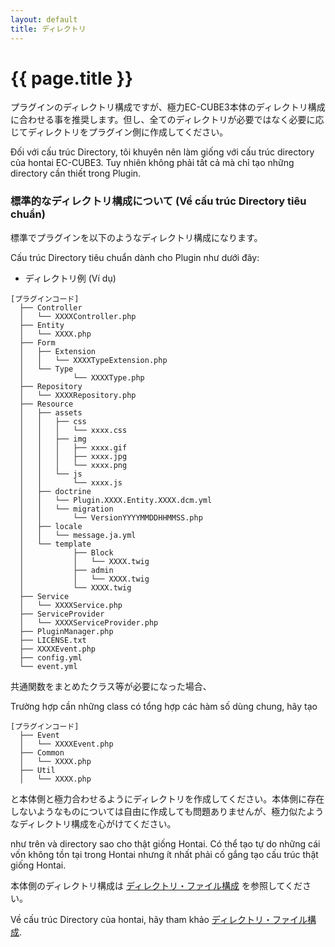 ```yaml
---
layout: default
title: ディレクトリ
---
```


# {{ page.title }}

プラグインのディレクトリ構成ですが、極力EC-CUBE3本体のディレクトリ構成に合わせる事を推奨します。但し、全てのディレクトリが必要ではなく必要に応じてディレクトリをプラグイン側に作成してください。

Đối với cấu trúc Directory, tôi khuyên nên làm giống với cấu trúc directory của hontai EC-CUBE3. Tuy nhiên không phải tất cả mà chỉ tạo những directory cần thiết trong Plugin.

### 標準的なディレクトリ構成について (Về cấu trúc Directory tiêu chuẩn)

標準でプラグインを以下のようなディレクトリ構成になります。

Cấu trúc Directory tiêu chuẩn dành cho Plugin như dưới đây:

- ディレクトリ例 (Ví dụ)

```
[プラグインコード]
  ├── Controller
  │   └── XXXXController.php
  ├── Entity
  │   └── XXXX.php
  ├── Form
  │   ├── Extension
  │   │   └── XXXXTypeExtension.php
  │   └── Type
  │           └── XXXXType.php
  ├── Repository
  │   └── XXXXRepository.php
  ├── Resource
  │   ├── assets
  │   │   ├── css
  │   │   │   └── xxxx.css
  │   │   ├── img
  │   │   │   ├── xxxx.gif
  │   │   │   ├── xxxx.jpg
  │   │   │   └── xxxx.png
  │   │   └── js
  │   │       └── xxxx.js
  │   ├── doctrine
  │   │   └── Plugin.XXXX.Entity.XXXX.dcm.yml
  │   │   └── migration
  │   │       └── VersionYYYYMMDDHHMMSS.php
  │   ├── locale
  │   │   └── message.ja.yml
  │   └── template
  │           ├── Block
  │           │   └── XXXX.twig
  │           ├── admin
  │           │   └── XXXX.twig
  │           └── XXXX.twig
  ├── Service
  │   └── XXXXService.php
  ├── ServiceProvider
  │   └── XXXXServiceProvider.php
  ├── PluginManager.php
  ├── LICENSE.txt
  ├── XXXXEvent.php
  ├── config.yml
  └── event.yml
```

共通関数をまとめたクラス等が必要になった場合、

Trường hợp cần những class có tổng hợp các hàm số dùng chung, hãy tạo 
```
[プラグインコード]
  ├── Event
  │   └── XXXXEvent.php
  ├── Common
  │   └── XXXX.php
  ├── Util
  │   └── XXXX.php
```
と本体側と極力合わせるようにディレクトリを作成してください。本体側に存在しないようなものについては自由に作成しても問題ありませんが、極力似たようなディレクトリ構成を心がけてください。

như trên và directory sao cho thật giống Hontai. Có thể tạo tự do những cái vốn không tồn tại trong Hontai nhưng ít nhất phải cố gắng tạo cấu trúc thật giống Hontai.

本体側のディレクトリ構成は [ディレクトリ・ファイル構成](/spec-directory-structure) を参照してください。

Về cấu trúc Directory của hontai, hãy tham khảo [ディレクトリ・ファイル構成](/spec-directory-structure).
